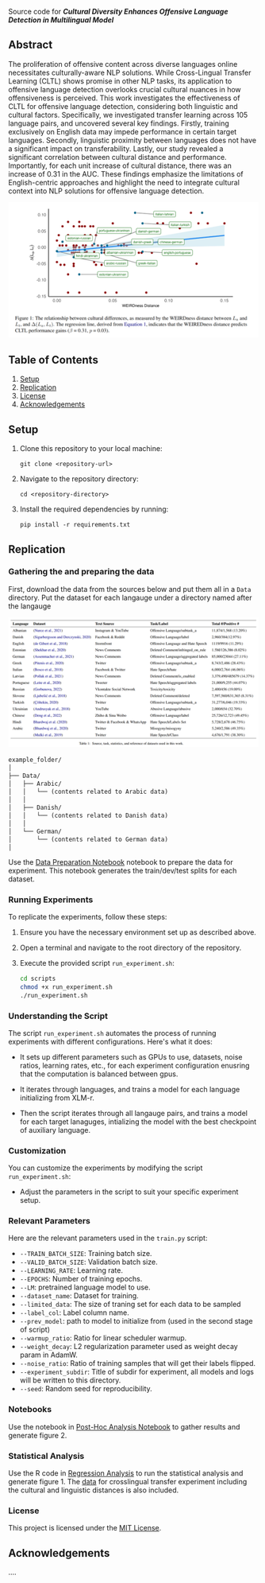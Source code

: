 Source code for _**Cultural Diversity Enhances Offensive Language Detection in Multilingual Model**_

## Abstract
The proliferation of offensive content across diverse languages online necessitates culturally-aware NLP solutions. While Cross-Lingual Transfer Learning (CLTL) shows promise in other NLP tasks, its application to offensive language detection overlooks crucial cultural nuances in how offensiveness is perceived. This work investigates the effectiveness of CLTL for offensive language detection, considering both linguistic and cultural factors. Specifically, we investigated transfer learning across 105 language pairs, and uncovered several key findings. Firstly, training exclusively on English data may impede performance in certain target languages. Secondly, linguistic proximity between languages does not have a significant impact on transferability. Lastly, our study revealed a significant correlation between cultural distance and performance. Importantly, for each unit increase of cultural distance, there was an increase of 0.31 in the AUC. These findings emphasize the limitations of English-centric approaches and highlight the need to integrate cultural context into NLP solutions for offensive language detection.

![Figure 1: comparison of learning dynamics over train and validation set for LoRA and fine-tuning](img/Figure1-crosscultural.png)



## Table of Contents

1. [Setup](#setup)
2. [Replication](#replication)
4. [License](#license)
5. [Acknowledgements](#acknowledgements)

<a name="setup"></a>
## Setup

1. Clone this repository to your local machine:

    ```
    git clone <repository-url>
    ```

2. Navigate to the repository directory:

    ```
    cd <repository-directory>
    ```

3. Install the required dependencies by running:

    ```
    pip install -r requirements.txt
    ```
<a name="replication"></a>
## Replication

### Gathering the and preparing the data

First, download the data from the sources below and put them all in a `Data` directory. Put the dataset for each langauge under a directory named after the langauge



![Data sources table](img/data_table_new.png)

```
example_folder/
│
├── Data/
│   ├── Arabic/
│   │   └── (contents related to Arabic data)
│   │
│   ├── Danish/
│   │   └── (contents related to Danish data)
│   │
│   └── German/
│       └── (contents related to German data)
│
```

Use the [Data Preparation Notebook](notebooks/data_prep.ipynb)  notebook to prepare the data for experiment. This notebook generates the train/dev/test splits for each dataset.


### Running Experiments

To replicate the experiments, follow these steps:

1. Ensure you have the necessary environment set up as described above.

2. Open a terminal and navigate to the root directory of the repository.

3. Execute the provided script `run_experiment.sh`:

    ```bash
    cd scripts
    chmod +x run_experiment.sh
    ./run_experiment.sh
    ```

### Understanding the Script

The script `run_experiment.sh` automates the process of running experiments with different configurations. Here's what it does:

- It sets up different parameters such as GPUs to use, datasets, noise ratios, learning rates, etc., for each experiment configuration enusring that the computation is balanced between gpus.

- It iterates through languages, and trains a model for each language initializing from XLM-r.

- Then the script iterates through all langauge pairs, and trains a model for each target lanaguges, intializing the model with the best checkpoint of auxiliary language.


### Customization

You can customize the experiments by modifying the script `run_experiment.sh`:

- Adjust the parameters in the script to suit your specific experiment setup.

### Relevant Parameters

Here are the relevant parameters used in the `train.py` script:


- `--TRAIN_BATCH_SIZE`: Training batch size.
- `--VALID_BATCH_SIZE`: Validation batch size.
- `--LEARNING_RATE`: Learning rate.
- `--EPOCHS`: Number of training epochs.
- `--LM`: pretrained language model to use.
- `--dataset_name`: Dataset for training.
- `--limited_data`: The size of traning set for each data to be sampled
- `--label_col`: Label column name.
- `--prev_model`: path to model to initialize from (used in the second stage of script)
- `--warmup_ratio`: Ratio for linear scheduler warmup.
- `--weight_decay`: L2 regularization parameter used as weight decay param in AdamW.
- `--noise_ratio`: Ratio of training samples that will get their labels flipped.
- `--experiment_subdir`: Title of subdir for experiment, all models and logs will be written to this directory.
- `--seed`: Random seed for reproducibility.

### Notebooks

Use the notebook in [Post-Hoc Analysis Notebook](notebooks/pilot_notebook.ipynb) to gather results and generate figure 2.

### Statistical Analysis

Use the R code in [Regression Analysis](stats/regression_analysis.r) to run the statistical analysis and generate figure 1. The [data](stats/delta_15lang.csv) for crosslingual transfer experiment including the cultural and linguistic distances is also included. 



### License

This project is licensed under the [MIT License](LICENSE).

## Acknowledgements

....

